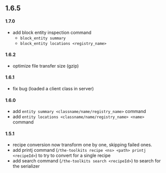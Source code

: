 ## 1.6.5

#### 1.7.0

- add block entity inspection command
    - `block_entity summary`
    - `block_entity locations <registry_name>`

#### 1.6.2

- optimize file transfer size (gzip)

#### 1.6.1

- fix bug (loaded a client class in server)

#### 1.6.0

- add `entity summary <classname/name/registry_name>` command
- add `entity locations <classname/name/registry_name> <name>` command

#### 1.5.1

- recipe conversion now transform one by one, skipping failed ones.
- add printj command (`/the-toolkits recipe <ns> <path> printj <recipeId>`) to try to convert for a single recipe
- add search command (`/the-toolkits search <recipeId>`) to search for the serializer
